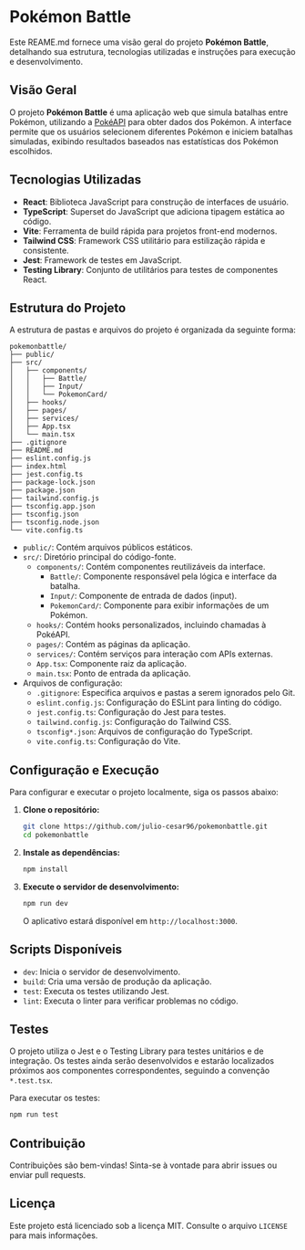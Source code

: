 # Pokémon Battle

Este REAME.md fornece uma visão geral do projeto **Pokémon Battle**, detalhando sua estrutura, tecnologias utilizadas e instruções para execução e desenvolvimento.

## Visão Geral

O projeto **Pokémon Battle** é uma aplicação web que simula batalhas entre Pokémon, utilizando a [PokéAPI](https://pokeapi.co/) para obter dados dos Pokémon. A interface permite que os usuários selecionem diferentes Pokémon e iniciem batalhas simuladas, exibindo resultados baseados nas estatísticas dos Pokémon escolhidos.

## Tecnologias Utilizadas

- **React**: Biblioteca JavaScript para construção de interfaces de usuário.
- **TypeScript**: Superset do JavaScript que adiciona tipagem estática ao código.
- **Vite**: Ferramenta de build rápida para projetos front-end modernos.
- **Tailwind CSS**: Framework CSS utilitário para estilização rápida e consistente.
- **Jest**: Framework de testes em JavaScript.
- **Testing Library**: Conjunto de utilitários para testes de componentes React.

## Estrutura do Projeto

A estrutura de pastas e arquivos do projeto é organizada da seguinte forma:

```
pokemonbattle/
├── public/
├── src/
│   ├── components/
│   │   ├── Battle/
│   │   ├── Input/
│   │   └── PokemonCard/
│   ├── hooks/
│   ├── pages/
│   ├── services/
│   ├── App.tsx
│   └── main.tsx
├── .gitignore
├── README.md
├── eslint.config.js
├── index.html
├── jest.config.ts
├── package-lock.json
├── package.json
├── tailwind.config.js
├── tsconfig.app.json
├── tsconfig.json
├── tsconfig.node.json
└── vite.config.ts
```

- `public/`: Contém arquivos públicos estáticos.
- `src/`: Diretório principal do código-fonte.
  - `components/`: Contém componentes reutilizáveis da interface.
    - `Battle/`: Componente responsável pela lógica e interface da batalha.
    - `Input/`: Componente de entrada de dados (input).
    - `PokemonCard/`: Componente para exibir informações de um Pokémon.
  - `hooks/`: Contém hooks personalizados, incluindo chamadas à PokéAPI.
  - `pages/`: Contém as páginas da aplicação.
  - `services/`: Contém serviços para interação com APIs externas.
  - `App.tsx`: Componente raiz da aplicação.
  - `main.tsx`: Ponto de entrada da aplicação.
- Arquivos de configuração:
  - `.gitignore`: Especifica arquivos e pastas a serem ignorados pelo Git.
  - `eslint.config.js`: Configuração do ESLint para linting do código.
  - `jest.config.ts`: Configuração do Jest para testes.
  - `tailwind.config.js`: Configuração do Tailwind CSS.
  - `tsconfig*.json`: Arquivos de configuração do TypeScript.
  - `vite.config.ts`: Configuração do Vite.

## Configuração e Execução

Para configurar e executar o projeto localmente, siga os passos abaixo:

1. **Clone o repositório:**

   ```bash
   git clone https://github.com/julio-cesar96/pokemonbattle.git
   cd pokemonbattle
   ```

2. **Instale as dependências:**

   ```bash
   npm install
   ```

3. **Execute o servidor de desenvolvimento:**

   ```bash
   npm run dev
   ```

   O aplicativo estará disponível em `http://localhost:3000`.

## Scripts Disponíveis

- `dev`: Inicia o servidor de desenvolvimento.
- `build`: Cria uma versão de produção da aplicação.
- `test`: Executa os testes utilizando Jest.
- `lint`: Executa o linter para verificar problemas no código.

## Testes

O projeto utiliza o Jest e o Testing Library para testes unitários e de integração. Os testes ainda serão desenvolvidos e estarão localizados próximos aos componentes correspondentes, seguindo a convenção `*.test.tsx`.

Para executar os testes:

```bash
npm run test
```

## Contribuição

Contribuições são bem-vindas! Sinta-se à vontade para abrir issues ou enviar pull requests.

## Licença

Este projeto está licenciado sob a licença MIT. Consulte o arquivo `LICENSE` para mais informações.

